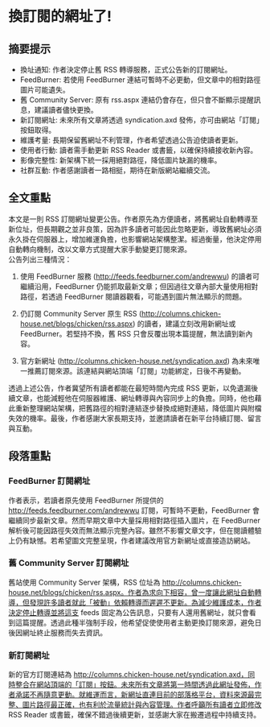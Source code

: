 # 換訂閱的網址了!

## 摘要提示
- 換址通知: 作者決定停止舊 RSS 轉導服務，正式公告新的訂閱網址。
- FeedBurner: 若使用 FeedBurner 連結可暫時不必更動，但文章中的相對路徑圖片可能遺失。
- 舊 Community Server: 原有 rss.aspx 連結仍會存在，但只會不斷顯示提醒訊息，建議讀者儘快更換。
- 新訂閱網址: 未來所有文章將透過 syndication.axd 發佈，亦可由網站「訂閱」按鈕取得。
- 維護考量: 長期保留舊網址不利管理，作者希望透過公告迫使讀者更新。
- 使用者行動: 讀者需手動更新 RSS Reader 或書籤，以確保持續接收新內容。
- 影像完整性: 新架構下統一採用絕對路徑，降低圖片缺漏的機率。
- 社群互動: 作者感謝讀者一路相挺，期待在新版網站繼續交流。

## 全文重點
本文是一則 RSS 訂閱網址變更公告。作者原先為方便讀者，將舊網址自動轉導至新位址，但長期觀之並非良策，因為許多讀者可能因此忽略更新，導致舊網址必須永久掛在伺服器上，增加維運負擔，也影響網站架構整潔。經過衡量，他決定停用自動轉向機制，改以文章方式提醒大家手動變更訂閱來源。  
公告列出三種情況：  

1. 使用 FeedBurner 服務 (http://feeds.feedburner.com/andrewwu) 的讀者可繼續沿用，FeedBurner 仍能抓取最新文章；但因過往文章內部大量使用相對路徑，若透過 FeedBurner 閱讀器觀看，可能遇到圖片無法顯示的問題。  

2. 仍訂閱 Community Server 原生 RSS (http://columns.chicken-house.net/blogs/chicken/rss.aspx) 的讀者，建議立刻改用新網址或 FeedBurner。若堅持不換，舊 RSS 只會反覆出現本篇提醒，無法讀到新內容。  

3. 官方新網址 (http://columns.chicken-house.net/syndication.axd) 為未來唯一推薦訂閱來源。該連結與網站頂端「訂閱」功能綁定，日後不再變動。  

透過上述公告，作者冀望所有讀者都能在最短時間內完成 RSS 更新，以免遺漏後續文章，也能減輕他在伺服器維護、網址轉導與內容同步上的負擔。同時，他也藉此重新整理網站架構，把舊路徑的相對連結逐步替換成絕對連結，降低圖片與附檔失效的機率。最後，作者感謝大家長期支持，並邀請讀者在新平台持續訂閱、留言與互動。

## 段落重點
### FeedBurner 訂閱網址
作者表示，若讀者原先使用 FeedBurner 所提供的 http://feeds.feedburner.com/andrewwu 訂閱，可暫時不更動，FeedBurner 會繼續同步最新文章。然而早期文章中大量採用相對路徑插入圖片，在 FeedBurner 解析後可能因路徑失效而無法顯示完整內容。雖然不影響文章文字，但在閱讀體驗上仍有缺憾。若希望圖文完整呈現，作者建議改用官方新網址或直接造訪網站。

### 舊 Community Server 訂閱網址
舊站使用 Community Server 架構，RSS 位址為 http://columns.chicken-house.net/blogs/chicken/rss.aspx。作者為求向下相容，曾一度讓此網址自動轉導，但發現許多讀者就此「被動」依賴轉導而遲遲不更新。為減少維護成本，作者決定停止轉導並將這支 feeds 固定為公告訊息，只要有人還用舊網址，就只會看到這篇提醒。透過此種半強制手段，他希望促使使用者主動更換訂閱來源，避免日後因網址終止服務而失去資訊。

### 新訂閱網址
新的官方訂閱連結為 http://columns.chicken-house.net/syndication.axd，同時整合在網站頂端的「訂閱」按鈕。未來所有文章將第一時間透過此網址發佈，作者承諾不再隨意更動。就維運而言，新網址直連目前的部落格平台，資料來源最完整、圖片路徑最正確，也有利於流量統計與內容管理。作者呼籲所有讀者立即修改 RSS Reader 或書籤，確保不錯過後續更新，並感謝大家在搬遷過程中持續支持。